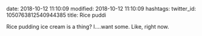 date: 2018-10-12 11:10:09
modified: 2018-10-12 11:10:09
hashtags: 
twitter_id: 1050763812540944385
title: Rice puddi

Rice pudding ice cream is a thing? I....want some. Like, right now.